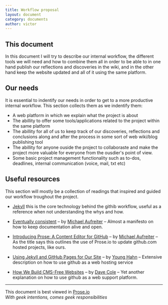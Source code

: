 ```yaml
---
title: Workflow proposal
layout: document  
category: documents  
author: victor  
---
```


## This document

In this document I will try to describe our internal workflow, the different tools we will need and how to combine them all in order to be able to in one hand publish our reflections and discoveries in the wiki, and in the other hand keep the website updated and all of it using the same platform.

## Our needs

It is essential to indentify our needs in order to get to a more productive internal workflow. This section collects them as we indentify them:

* A web platform in which we explain what the project is about
* The abillity to offer some tools/applications related to the project within the same platform
* The abillity for all of us to keep track of our discoveries, reflections and conclusions along and after the process in some sort of web wiki/blog publishing tool
* The abillity for anyone ouside the project to collaboraste and make the project more valuable for everyone from the ousdier's point of view.
* Some basic project management functionality such as to-dos, deadlines, internal communication (voice, mail, txt etc)

## Useful resources

This section will mostly be a collection of readings that inspired and guided our workflow troughout the project.

* [Jekyll](https://github.com/mojombo/jekyll/wiki) this is the core technology behind the githib workflow, useful as a reference when not understanding the whys and how.

* [Eventually consistent](http://prose.io/help/eventually-consistent.html) – by  [Michael Aufreiter](https://github.com/michael) – Almost a manifesto on how to keep documentation alive and open.

* [Introducing Prose: A Content Editor for GitHub](http://rdd.me/kpglkuwl) – by  [Michael Aufreiter](https://github.com/michael) – As the title says this outlines the use of Prose.io to update github.com hosted projects, like ours.

* [Using Jekyll and GitHub Pages for Our Site](http://rdd.me/urh4e7ni) – by [Young Hahn](https://github.com/yhahn) – Extensive description on how to use github as a web hosting service

* [How We Build CMS-Free Websites](http://rdd.me/v8scoivo) – by [Dave Cole](https://github.com/dhcole) – Yet another explanation on how to use github as a web support platform.

------

This document is best viewed in [Prose.io](http://prose.io/#dilettant/thepublicoffice/blob/master/wiki/our-workflow.md)  
*With geek intentions, comes geek responsibilities*